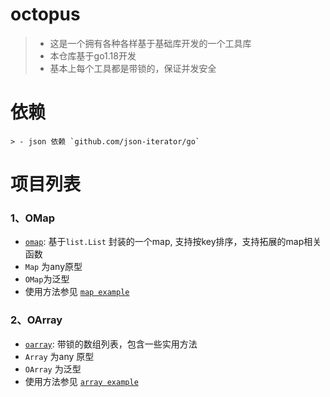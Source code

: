 # octopus
> - 这是一个拥有各种各样基于基础库开发的一个工具库
> - 本仓库基于go1.18开发
> - 基本上每个工具都是带锁的，保证并发安全

# 依赖
```
> - json 依赖 `github.com/json-iterator/go`
```

# 项目列表

### 1、OMap
- [`omap`](./omap): 基于`list.List` 封装的一个map, 支持按key排序，支持拓展的map相关函数
- `Map` 为any原型
- `OMap`为泛型
- 使用方法参见 [`map example`](./_example/map)
### 2、OArray
- [`oarray`](./oarray):  带锁的数组列表，包含一些实用方法
- `Array` 为any 原型
- `OArray` 为泛型
- 使用方法参见 [`array example`](./_example/array) 